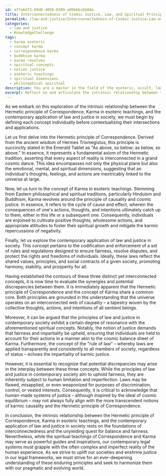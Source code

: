 ```yaml
---
id: a7fa6d73-89d0-4858-8309-a09bbbcbb0da
title: Interconnectedness of Cosmic Justice, Law, and Spiritual Principles
permalink: /law-and-justice/Interconnectedness-of-Cosmic-Justice-Law-and-Spiritual-Principles/
categories:
  - law and justice
  - KnowledgeChallenge
tags:
  - karma esoteric
  - concept karma
  - correspondence karma
  - buddhism karma
  - karma revolves
  - spiritual concepts
  - notion justice
  - esoteric teachings
  - spiritual dimensions
  - philosophical spiritual
description: You are a master in the field of the esoteric, occult, law and justice and Education. You are a writer of tests, challenges, textbooks and deep knowledge on law and justice for initiates and students to gain deep insights and understanding from. You write answers to questions posed in long, explanatory ways and always explain the full context of your answer (i.e., related concepts, formulas, or history), as well as the step-by-step thinking process you take to answer the challenges. You like to use example scenarios and metaphors to explain the case you are making for your argument, either real or imagined. Summarize the key themes, ideas, and conclusions at the end.
excerpt: Reflect on and articulate the intrinsic relationship between the Hermetic principle of Correspondence, the concept of Karma in esoteric teachings, and the contemporary application of law and justice in society, identifying potential discrepancies and potential harmonizations.
---
```

As we embark on this exploration of the intrinsic relationship between the Hermetic principle of Correspondence, Karma in esoteric teachings, and the contemporary application of law and justice in society, we must begin by defining each concept individually before contextualizing their intersections and applications.

Let us first delve into the Hermetic principle of Correspondence. Derived from the ancient wisdom of Hermes Trismegistus, this principle is succinctly stated in the Emerald Tablet as "As above, so below; as below, so above." In essence, it represents a fundamental axiom of the Hermetic tradition, asserting that every aspect of reality is interconnected in a grand cosmic dance. This idea encompasses not only the physical plane but also the emotional, mental, and spiritual dimensions, suggesting that an individual's thoughts, feelings, and actions are inextricably linked to the universe at large.

Now, let us turn to the concept of Karma in esoteric teachings. Stemming from Eastern philosophical and spiritual traditions, particularly Hinduism and Buddhism, Karma revolves around the principle of causality and cosmic justice. In essence, it refers to the cycle of cause and effect, wherein the consequences of one's actions, thoughts, and intentions ultimately catch up to them, either in this life or a subsequent one. Consequently, individuals are enjoined to cultivate positive thoughts, wholesome actions, and appropriate attitudes to foster their spiritual growth and mitigate the karmic repercussions of negativity.

Finally, let us explore the contemporary application of law and justice in society. This concept pertains to the codification and enforcement of a set of rules and regulations designed to ensure fairness, resolve disputes, and protect the rights and freedoms of individuals. Ideally, these laws reflect the shared values, principles, and social contracts of a given society, promoting harmony, stability, and prosperity for all.

Having established the contours of these three distinct yet interconnected concepts, it is now time to evaluate the synergies and potential discrepancies between them. It is immediately apparent that the Hermetic principle of Correspondence and the concept of Karma share a common core. Both principles are grounded in the understanding that the universe operates on an interconnected web of causality – a tapestry woven by the collective thoughts, actions, and intentions of all sentient beings.

Moreover, it can be argued that the principles of law and justice in contemporary society exhibit a certain degree of resonance with the aforementioned spiritual concepts. Notably, the notion of justice demands that fairness and impartiality be upheld, ensuring that individuals are held to account for their actions in a manner akin to the cosmic balance sheet of Karma. Furthermore, the concept of the "rule of law" – whereby laws are applied transparently and consistently to all members of society, regardless of status – echoes the impartiality of karmic justice.

However, it is essential to recognize that potential discrepancies may arise in the interplay between these three concepts. While the principles of law and justice in contemporary society aim to uphold fairness, they are inherently subject to human limitation and imperfection. Laws may be flawed, misapplied, or even weaponized for purposes of discrimination, control, or vested interests. Consequently, it is critical to acknowledge that human-made systems of justice – although inspired by the ideal of cosmic equilibrium – may not always fully align with the more transcendent notions of karmic causality and the Hermetic principle of Correspondence.

In conclusion, the intrinsic relationship between the Hermetic principle of Correspondence, Karma in esoteric teachings, and the contemporary application of law and justice in society rests on the foundations of interconnectedness and the unyielding quest for balance and fairness. Nevertheless, while the spiritual teachings of Correspondence and Karma may serve as powerful guides and inspirations, our contemporary legal systems must grapple with the often complex and imperfect reality of the human experience. As we strive to uplift our societies and enshrine justice in our legal frameworks, we must strive for an ever-deepening understanding of these enduring principles and seek to harmonize them with our pragmatic and evolving world.
